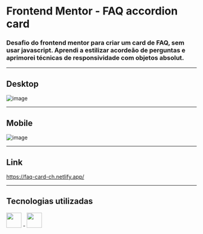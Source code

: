 # Frontend Mentor - FAQ accordion card

### Desafio do frontend mentor para criar um card de FAQ, sem usar javascript. Aprendi a estilizar acordeão de perguntas e aprimorei técnicas de responsividade com objetos absolut.  

<hr>

## Desktop 

![image](https://user-images.githubusercontent.com/81561554/229232692-ce3e9a34-d481-43e3-8832-b19f090d3536.png)

<hr>

## Mobile

![image](https://user-images.githubusercontent.com/81561554/229232799-92b64c60-b34a-4bad-b497-1c18a8f2e398.png)

<hr>

## Link

https://faq-card-ch.netlify.app/

<hr>

## Tecnologias utilizadas

<img width="40px" height="40px" src="https://cdn.jsdelivr.net/gh/devicons/devicon/icons/html5/html5-original.svg" /> - 
<img width="40px" height="40px" src="https://cdn.jsdelivr.net/gh/devicons/devicon/icons/css3/css3-original.svg" />

           
          

   
             
          
          







